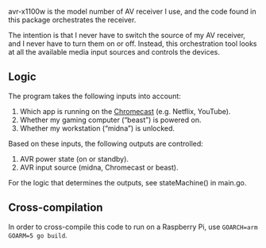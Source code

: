 avr-x1100w is the model number of AV receiver I use, and the code found in this
package orchestrates the receiver.

The intention is that I never have to switch the source of my AV receiver, and
I never have to turn them on or off. Instead, this orchestration tool looks at
all the available media input sources and controls the devices.

## Logic

The program takes the following inputs into account:

1. Which app is running on the
   [Chromecast](http://www.google.com/chrome/devices/chromecast/) (e.g.
   Netflix, YouTube).
1. Whether my gaming computer (“beast”) is powered on.
1. Whether my workstation (“midna”) is unlocked.

Based on these inputs, the following outputs are controlled:

1. AVR power state (on or standby).
1. AVR input source (midna, Chromecast or beast).

For the logic that determines the outputs, see stateMachine() in main.go.

## Cross-compilation

In order to cross-compile this code to run on a Raspberry Pi, use `GOARCH=arm
GOARM=5 go build`.
